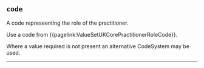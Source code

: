 ## `code`

A code represeenting the role of the practitioner.

Use a code from {{pagelink:ValueSetUKCorePractitionerRoleCode}}.

Where a value required is not present an alternative CodeSystem may be used.

---



